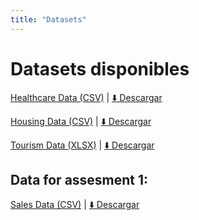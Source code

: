 ```yaml
---
title: "Datasets"
---
```


# Datasets disponibles

[Healthcare Data (CSV)](healthcare_data.csv) | <a href="https://github.com/hizocar/USM-COURSE/raw/main/docs/datasets/healthcare_data.csv" target="_blank">⬇️ Descargar</a>

[Housing Data (CSV)](Housing.csv) | <a href="https://github.com/hizocar/USM-COURSE/raw/main/docs/datasets/Housing.csv" target="_blank">⬇️ Descargar</a>

[Tourism Data (XLSX)](Tourism.xlsx) | <a href="https://github.com/hizocar/USM-COURSE/raw/main/docs/datasets/Tourism.xlsx" target="_blank">⬇️ Descargar</a>

## Data for assesment 1: 

[Sales Data (CSV)](sales.csv) | <a href="https://github.com/hizocar/USM-COURSE/raw/main/docs/datasets/sales.csv" target="_blank">⬇️ Descargar</a>
